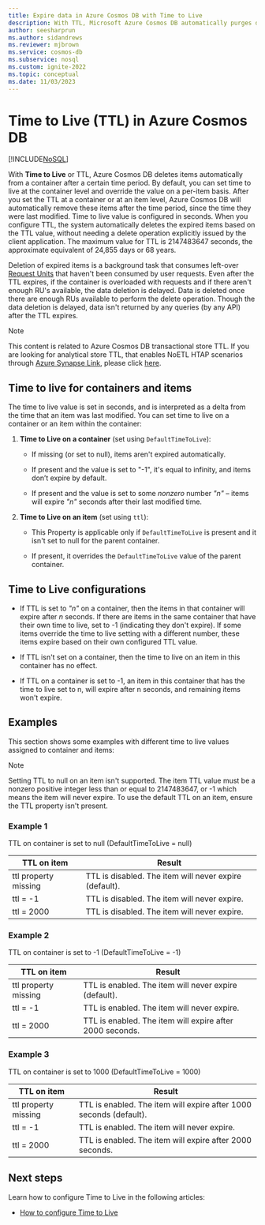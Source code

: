 ```yaml
---
title: Expire data in Azure Cosmos DB with Time to Live 
description: With TTL, Microsoft Azure Cosmos DB automatically purges documents from the system after a period of time.
author: seesharprun
ms.author: sidandrews
ms.reviewer: mjbrown
ms.service: cosmos-db
ms.subservice: nosql
ms.custom: ignite-2022
ms.topic: conceptual
ms.date: 11/03/2023
---
```

# Time to Live (TTL) in Azure Cosmos DB
[!INCLUDE[NoSQL](../includes/appliesto-nosql.md)]

With **Time to Live** or TTL, Azure Cosmos DB deletes items automatically from a container after a certain time period. By default, you can set time to live at the container level and override the value on a per-item basis. After you set the TTL at a container or at an item level, Azure Cosmos DB will automatically remove these items after the time period, since the time they were last modified. Time to live value is configured in seconds. When you configure TTL, the system automatically deletes the expired items based on the TTL value, without needing a delete operation explicitly issued by the client application. The maximum value for TTL is 2147483647 seconds, the approximate equivalent of 24,855 days or 68 years.

Deletion of expired items is a background task that consumes left-over [Request Units](../request-units.md) that haven't been consumed by user requests. Even after the TTL expires, if the container is overloaded with requests and if there aren't enough RU's available, the data deletion is delayed. Data is deleted once there are enough RUs available to perform the delete operation. Though the data deletion is delayed, data isn't returned by any queries (by any API) after the TTL expires.

> [!NOTE]
> This content is related to Azure Cosmos DB transactional store TTL. If you are looking for analytical store TTL, that enables NoETL HTAP scenarios through [Azure Synapse Link](../synapse-link.md), please click [here](../analytical-store-introduction.md#analytical-ttl).

## Time to live for containers and items

The time to live value is set in seconds, and is interpreted as a delta from the time that an item was last modified. You can set time to live on a container or an item within the container:

1. **Time to Live on a container** (set using `DefaultTimeToLive`):

   - If missing (or set to null), items aren't expired automatically.

   - If present and the value is set to "-1", it's equal to infinity, and items don’t expire by default.

   - If present and the value is set to some *nonzero* number *"n"* – items will expire *"n"* seconds after their last modified time.

2. **Time to Live on an item** (set using `ttl`):

   - This Property is applicable only if `DefaultTimeToLive` is present and it isn't set to null for the parent container.

   - If present, it overrides the `DefaultTimeToLive` value of the parent container.

## Time to Live configurations

- If TTL is set to *"n"* on a container, then the items in that container will expire after *n* seconds. If there are items in the same container that have their own time to live, set to -1 (indicating they don't expire). If some items override the time to live setting with a different number, these items expire based on their own configured TTL value.

- If TTL isn't set on a container, then the time to live on an item in this container has no effect.

- If TTL on a container is set to -1, an item in this container that has the time to live set to n, will expire after n seconds, and remaining items won't expire.

## Examples

This section shows some examples with different time to live values assigned to container and items:

> [!NOTE]
> Setting TTL to null on an item isn't supported. The item TTL value must be a nonzero positive integer less than or equal to 2147483647, or -1 which means the item will never expire. To use the default TTL on an item, ensure the TTL property isn't present.

### Example 1

TTL on container is set to null (DefaultTimeToLive = null)

|TTL on item| Result|
|---|---|
|ttl property missing |TTL is disabled. The item will never expire (default).|
|ttl = -1|TTL is disabled. The item will never expire.|
|ttl = 2000|TTL is disabled. The item will never expire.|

### Example 2

TTL on container is set to -1 (DefaultTimeToLive = -1)

|TTL on item| Result|
|---|---|
|ttl property missing |TTL is enabled. The item will never expire (default).|
|ttl = -1|TTL is enabled. The item will never expire.|
|ttl = 2000|TTL is enabled. The item will expire after 2000 seconds.|

### Example 3

TTL on container is set to 1000 (DefaultTimeToLive = 1000)

|TTL on item| Result|
|---|---|
|ttl property missing |TTL is enabled. The item will expire after 1000 seconds (default).|
|ttl = -1|TTL is enabled. The item will never expire.|
|ttl = 2000|TTL is enabled. The item will expire after 2000 seconds.|

## Next steps

Learn how to configure Time to Live in the following articles:

- [How to configure Time to Live](how-to-time-to-live.md)
